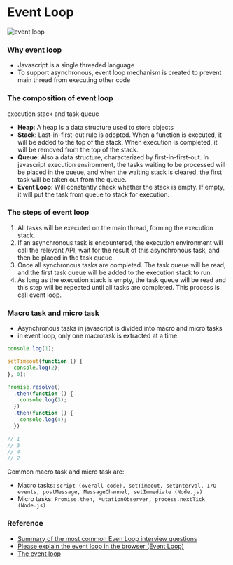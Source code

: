 # Event Loop

![event loop](https://developer.mozilla.org/en-US/docs/Web/JavaScript/EventLoop/the_javascript_runtime_environment_example.svg)

### Why event loop

- Javascript is a single threaded language
- To support asynchronous, event loop mechanism is created to prevent main thread from executing other code

### The composition of event loop

execution stack and task queue

- **Heap**: A heap is a data structure used to store objects
- **Stack**: Last-in-first-out rule is adopted. When a function is executed, it will be added to the top of the stack. When execution is completed, it will be removed from the top of the stack.
- **Queue**: Also a data structure, characterized by first-in-first-out. In javascript execution environment, the tasks waiting to be processed will be placed in the queue, and when the waiting stack is cleared, the first task will be taken out from the queue.
- **Event Loop**: Will constantly check whether the stack is empty. If empty, it will put the task from queue to stack for execution.

### The steps of event loop

1. All tasks will be executed on the main thread, forming the execution stack.
2. If an asynchronous task is encountered, the execution environment will call the relevant API, wait for the result of this asynchronous task, and then be placed in the task queue.
3. Once all synchronous tasks are completed. The task queue will be read, and the first task queue will be added to the execution stack to run.
4. As long as the execution stack is empty, the task queue will be read and this step will be repeated until all tasks are completed. This process is call event loop.

### Macro task and micro task

- Asynchronous tasks in javascript is divided into macro and micro tasks
- in event loop, only one macrotask is extracted at a time

```js
console.log(1);

setTimeout(function () {
  console.log(2);
}, 0);

Promise.resolve()
  .then(function () {
    console.log(3);
  })
  .then(function () {
    console.log(4);
  })

// 1
// 3
// 4
// 2
```

Common macro task and micro task are:

- Macro tasks: `script (overall code), setTimeout, setInterval, I/O events, postMessage, MessageChannel, setImmediate (Node.js)`
- Micro tasks: `Promise.then, MutationObserver, process.nextTick (Node.js)`

### Reference

- [Summary of the most common Even Loop interview questions](https://www.explainthis.io/zh-hant/interview-guides/javascript/js-event-loop-questions)
- [Please explain the event loop in the browser (Event Loop)](https://www.explainthis.io/zh-hant/interview-guides/javascript/what-is-event-loop)
- [The event loop](https://developer.mozilla.org/en-US/docs/Web/JavaScript/EventLoop)



